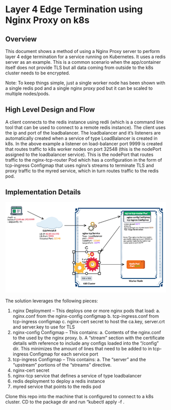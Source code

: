 # Layer 4 Edge Termination using Nginx Proxy on k8s #

## Overview ##
This document shows a method of using a Nginx Proxy server to perform layer 4 edge termination for a service running on Kubernetes. It uses a redis server as an example. This is a common scenario when the app/container itself does not provide TLS but all data coming from outside to the k8s cluster needs to be encrypted. 

Note: To keep things simple, just a single worker node has been shown with a single redis pod and a single nginx proxy pod but it can be scaled to multiple nodes/pods. 


## High Level Design and Flow ##

A client connects to the redis instance using redli (which is a command line tool that can be used to connect to a remote redis instance). The client uses the ip and port of the loadbalancer. The loadbalancer and it’s listeners are automatically created when a service of type LoadBalancer is created in k8s. In the above example a listener on load-balancer port 9999 is created that routes traffic to k8s worker nodes on port 32548 (this is the nodePort assigned to the loadbalancer service). This is the nodePort that routes traffic to the nginx-tcp-router Pod which has a configuration in the form of tcp-ingress Configmap that uses nginx’s streams to terminate TLS and proxy traffic to the myred service, which in turn routes traffic to the redis pod.


## Implementation Details ##

![High Level Flow](https://github.com/arbhoj/tcp-nginx-ingress/blob/master/Layer4-Edge-Termination.png)

The solution leverages the following pieces:
1. nginx Deployment – This deploys one or more nginx pods that load:
   a. nginx.conf from the nginx-config configmap
   b. tcp-ingress.conf from tcp-ingress configmap
   c. nginx-cert secret to host the ca.key, server.crt and server.key to use for TLS
2. nginx-config Configmap – This contains: 
   a. Contents of the nginx.conf to the used by the nginx proxy. 
   b. A “stream” section with the certificate details with reference to include any configs loaded into the “/config” dir. This minimizes the amount of lines that need to be added to in tcp-ingress Configmap for each service port
3. tcp-ingress Configmap – This contains:
   a. The “server” and the “upstream” portions of the “streams” directive.
4. nginx-cert secret
5. nginx-tcp service that defines a service of type loadbalancer
6. redis deployment to deploy a redis instance
7. myred service that points to the redis pod

Clone this repo into the machine that is configured to connect to a k8s cluster. CD to the package dir and run “kubectl apply -f .



